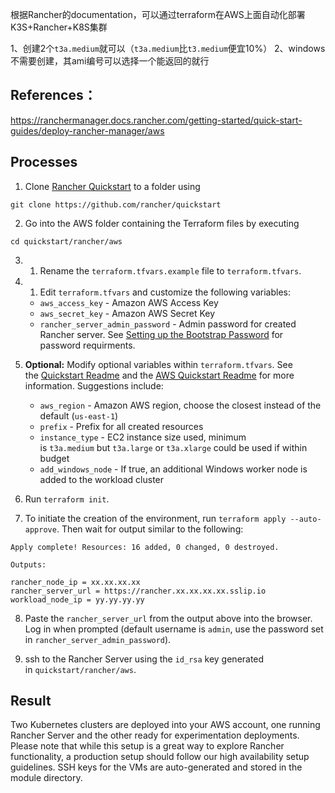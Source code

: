 
根据Rancher的documentation，可以通过terraform在AWS上面自动化部署K3S+Rancher+K8S集群

1、创建2个`t3a.medium`就可以（`t3a.medium`比`t3.medium`便宜10%）
2、windows不需要创建，其ami编号可以选择一个能返回的就行

## References：

https://ranchermanager.docs.rancher.com/getting-started/quick-start-guides/deploy-rancher-manager/aws

## Processes

1. Clone [Rancher Quickstart](https://github.com/rancher/quickstart) to a folder using
```
git clone https://github.com/rancher/quickstart
```

2. Go into the AWS folder containing the Terraform files by executing
```
cd quickstart/rancher/aws
```

3. 1. Rename the `terraform.tfvars.example` file to `terraform.tfvars`.

4. 1. Edit `terraform.tfvars` and customize the following variables:
    
    - `aws_access_key` - Amazon AWS Access Key
    - `aws_secret_key` - Amazon AWS Secret Key
    - `rancher_server_admin_password` - Admin password for created Rancher server. See [Setting up the Bootstrap Password](https://ranchermanager.docs.rancher.com/getting-started/installation-and-upgrade/resources/bootstrap-password#password-requirements) for password requirments.

5. **Optional:** Modify optional variables within `terraform.tfvars`. See the [Quickstart Readme](https://github.com/rancher/quickstart) and the [AWS Quickstart Readme](https://github.com/rancher/quickstart/tree/master/rancher/aws) for more information. Suggestions include:
    
    - `aws_region` - Amazon AWS region, choose the closest instead of the default (`us-east-1`)
    - `prefix` - Prefix for all created resources
    - `instance_type` - EC2 instance size used, minimum is `t3a.medium` but `t3a.large` or `t3a.xlarge` could be used if within budget
    - `add_windows_node` - If true, an additional Windows worker node is added to the workload cluster

6. Run `terraform init`.
7. To initiate the creation of the environment, run `terraform apply --auto-approve`. Then wait for output similar to the following:
```
Apply complete! Resources: 16 added, 0 changed, 0 destroyed.  
  
Outputs:  
  
rancher_node_ip = xx.xx.xx.xx  
rancher_server_url = https://rancher.xx.xx.xx.xx.sslip.io  
workload_node_ip = yy.yy.yy.yy
```

8. Paste the `rancher_server_url` from the output above into the browser. Log in when prompted (default username is `admin`, use the password set in `rancher_server_admin_password`).

9. ssh to the Rancher Server using the `id_rsa` key generated in `quickstart/rancher/aws`.

## Result

Two Kubernetes clusters are deployed into your AWS account, one running Rancher Server and the other ready for experimentation deployments. Please note that while this setup is a great way to explore Rancher functionality, a production setup should follow our high availability setup guidelines. SSH keys for the VMs are auto-generated and stored in the module directory.